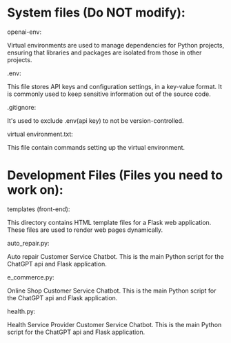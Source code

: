 # System files (Do NOT modify):
openai-env:

Virtual environments are used to manage dependencies for Python projects, ensuring that libraries and packages are isolated from those in other projects.

.env:

This file stores API keys and configuration settings, in a key-value format. It is commonly used to keep sensitive information out of the source code.

.gitignore:

It's used to exclude .env(api key) to not be version-controlled.

virtual environment.txt:

This file contain commands setting up the virtual environment.


# Development Files (Files you need to work on):
templates (front-end):

This directory contains HTML template files for a Flask web application. These files are used to render web pages dynamically.

auto_repair.py:

Auto repair Customer Service Chatbot. This is the main Python script for the ChatGPT api and Flask application.

e_commerce.py:

Online Shop Customer Service Chatbot. This is the main Python script for the ChatGPT api and Flask application.

health.py:

Health Service Provider Customer Service Chatbot. This is the main Python script for the ChatGPT api and Flask application.




